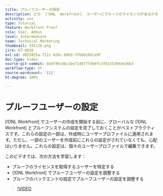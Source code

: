 ```yaml
---
title: プルーフユーザーの設定
description: どの  [!DNL  Workfront]  ユーザーにプルーフのライセンスがあるかを判断し、 [!DNL Workfront]  とバックエンド設定の両方でユーザー設定を調整する方法を説明します。
activity: use
type: Tutorial
feature: Workfront Proof
role: User, Admin
level: Intermediate
team: Technical Marketing
thumbnail: 335126.png
jira: KT-8826
exl-id: d055825a-712c-426c-8803-37bb6105ce9f
doc-type: video
source-git-commit: bbdf99c6bc1be714077fd94fc3f8325394de36b3
workflow-type: ht
source-wordcount: '111'
ht-degree: 100%

---
```


# プルーフユーザーの設定

[!DNL  Workfront] でユーザーの作成を開始する前に、グローバルな [!DNL Workfront] とプルーフシステムの設定を完了しておくことがベストプラクティスです。これらの設定の一部は、作成時にユーザープロファイルに適用されます。ただし、一部のユーザーを作成前にこれらの設定がされていなくても、心配はいりません。これらの設定は、個々のユーザープロファイルで編集できます。


このビデオでは、次の方法を学習します：

* プルーフのライセンスを取得するユーザーを特定する
* [!DNL  Workfront] でプルーフユーザーの設定を調整する
* プルーフのバックエンドの設定でプルーフユーザーの設定を調整する

>[!VIDEO](https://video.tv.adobe.com/v/335126/?quality=12&learn=on&enablevpops=1)

<!--
Lean More URLs
-->
